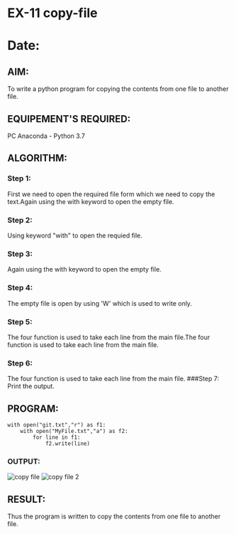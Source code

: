 # EX-11 copy-file
# Date:
## AIM:
To write a python program for copying the contents from one file to another file.
## EQUIPEMENT'S REQUIRED: 
PC
Anaconda - Python 3.7
## ALGORITHM: 
### Step 1:
First we need to open the required file form which we need to copy the text.Again using the with keyword to open the empty file.
### Step 2: 
Using keyword "with" to open the requied file. 
### Step 3: 
Again using the with keyword to open the empty file.
### Step 4:  
The empty file is open by using 'W' which is used to write only.
### Step 5: 
The four function is used to take each line from the main file.The four function is used to take each line from the main file.
### Step 6: 
The four function is used to take each line from the main file.
###Step 7:
Print the output.
## PROGRAM:
```
with open("git.txt","r") as f1:
    with open("MyFile.txt","a") as f2:
        for line in f1:
            f2.write(line)

```
### OUTPUT:

![copy file](https://user-images.githubusercontent.com/121418418/215335031-2d6f942f-38bf-40ae-a89d-e51f07acfad3.png)
![copy file 2](https://user-images.githubusercontent.com/121418418/215335056-7a2abb3a-a9db-4f48-827c-f003635fd969.png)


## RESULT:
Thus the program is written to copy the contents from one file to another file.
